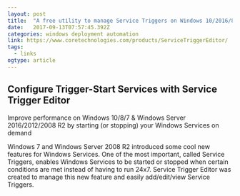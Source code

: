```yaml
---
layout: post 
title:  "A free utility to manage Service Triggers on Windows 10/2016/8/2012/7/2008 R2" 
date:   2017-09-13T07:57:45.392Z 
categories: windows deployment automation
link: https://www.coretechnologies.com/products/ServiceTriggerEditor/ 
tags:
  - links
ogtype: article 
---
```


## Configure Trigger-Start Services with Service Trigger Editor

Improve performance on Windows 10/8/7 & Windows Server 2016/2012/2008 R2 by starting (or stopping) your Windows Services on demand

Windows 7 and Windows Server 2008 R2 introduced some cool new features for Windows Services. One of the most important, called Service Triggers, enables Windows Services to be started or stopped when certain conditions are met instead of having to run 24x7. Service Trigger Editor was created to manage this new feature and easily add/edit/view Service Triggers.